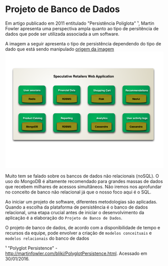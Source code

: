 # Projeto de Banco de Dados

Em artigo publicado em 2011 entitulado "Persistência Poliglota" ¹, Martin Fowler apresenta uma perspectiva ampla quanto ao tipo de persitência de dados que pode ser utilizada associada a um software.

A imagem a seguir apresenta o tipo de persistência dependendo do tipo de dado que está sendo manipulado [origem da imagem](http://martinfowler.com/bliki/images/polyglotPersistence/polyglot.png)
![Speculative Retailers Web Application](img/martin_fowler_polyglot_persistence.png)

Muito tem se falado sobre os bancos de dados não relacionais (noSQL). O uso do MongoDB é altamente recomendado para grandes massas de dados que recebem milhares de acessos simultâneos. Não iremos nos aprofundar no conceito de banco não relacional já que o nosso foco aqui é o SQL.

Ao iniciar um projeto de software, diferentes metodologias são aplicadas. Quando a escolha da plataforma de persistência é o banco de dados relacional, uma etapa crucial antes de iniciar o desenvolvimento da aplicação é a elaboração do `Projeto de Banco de Dados`.

O projeto de banco de dados, de acordo com a disponibilidade de tempo e recursos da equipe, pode envolver a criação de `modelos conceituais` e `modelos relacionais` do banco de dados

¹ "Polyglot Persistence" - http://martinfowler.com/bliki/PolyglotPersistence.html. Acessado em 30/01/2016.